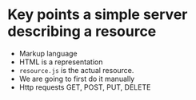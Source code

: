 # Key points a simple server describing a resource
- Markup language
- HTML is a representation
- `resource.js` is the actual resource. 
- We are going to first do it manually
- Http requests GET, POST, PUT, DELETE
